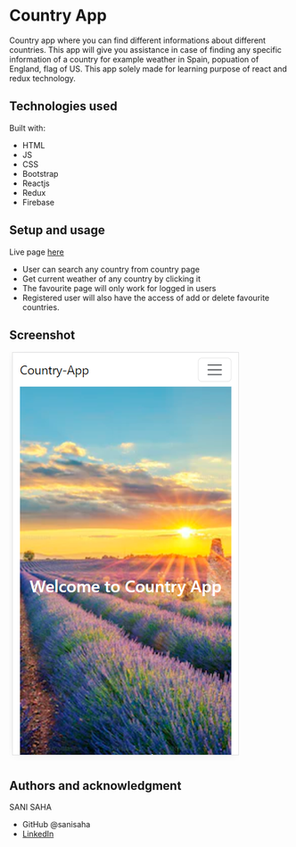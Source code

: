 # Country App

Country app where you can find different informations about different countries. 
This app will give you assistance in case of finding any specific information of a country for example weather in Spain, popuation of England, flag of US. This app solely made for learning purpose of react and redux technology. 

## Technologies used

Built with: 

- HTML
- JS
- CSS
- Bootstrap
- Reactjs
- Redux
- Firebase 


## Setup and usage

Live page [here](https://country-project-60698.web.app/)

- User can search any country from country page
- Get current weather of any country by clicking it
- The favourite page will only work for logged in users
- Registered user will also have the access of add or delete favourite countries.



## Screenshot

<img src="src/assets/images/mobile1.png">

## Authors and acknowledgment

SANI SAHA
- GitHub @sanisaha
- [LinkedIn](https://www.linkedin.com/in/sani-saha-28978aa4/)
